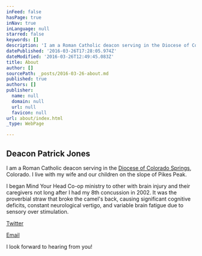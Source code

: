 ```yaml
---
inFeed: false
hasPage: true
inNav: true
inLanguage: null
starred: false
keywords: []
description: 'I am a Roman Catholic deacon serving in the Diocese of Colorado Springs, Colorado. I live with my wife and our children on the slope of Pikes Peak.'
datePublished: '2016-03-26T17:28:05.974Z'
dateModified: '2016-03-26T12:49:45.083Z'
title: About
author: []
sourcePath: _posts/2016-03-26-about.md
published: true
authors: []
publisher:
  name: null
  domain: null
  url: null
  favicon: null
url: about/index.html
_type: WebPage

---
```

## Deacon Patrick Jones

I am a Roman Catholic deacon serving in the [Diocese of Colorado Springs][0], Colorado. I live with my wife and our children on the slope of Pikes Peak.

I began Mind Your Head Co-op ministry to other with brain injury and their caregivers not long after I had my 8th concussion in 2002\. It was the proverbial straw that broke the camel's back, causing significant cognitive deficits, constant neurological vertigo, and variable brain fatigue due to sensory over stimulation.

[Twitter][1]

[Email][2]

I look forward to hearing from you!

[0]: http://www.diocs.org/
[1]: https://twitter.com/DcnPatrick
[2]: mailto:lamontglen@mac.com